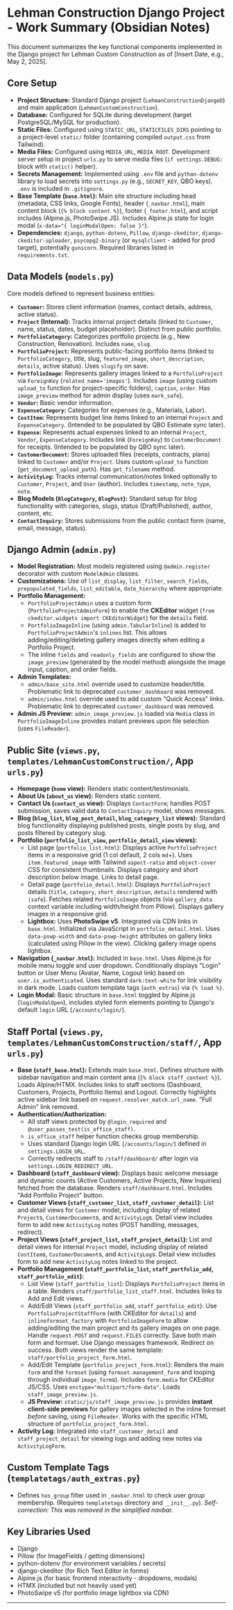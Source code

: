 # Lehman Construction Django Project - Work Summary (Obsidian Notes)

This document summarizes the key functional components implemented in the Django project for Lehman Custom Construction as of [Insert Date, e.g., May 2, 2025].

## Core Setup

* **Project Structure:** Standard Django project (`LehmanConstructionDjangoD`) and main application (`LehmanCustomConstruction`).
* **Database:** Configured for SQLite during development (target PostgreSQL/MySQL for production).
* **Static Files:** Configured using `STATIC_URL`, `STATICFILES_DIRS` pointing to a project-level `static/` folder (containing compiled `output.css` from Tailwind).
* **Media Files:** Configured using `MEDIA_URL`, `MEDIA_ROOT`. Development server setup in project `urls.py` to serve media files (`if settings.DEBUG:` block with `static()` helper).
* **Secrets Management:** Implemented using `.env` file and `python-dotenv` library to load secrets into `settings.py` (e.g., `SECRET_KEY`, QBO keys). `.env` is included in `.gitignore`.
* **Base Template (`base.html`):** Main site structure including head (metadata, CSS links, Google Fonts), header (`_navbar.html`), main content block (`{% block content %}`), footer (`_footer.html`), and script includes (Alpine.js, PhotoSwipe JS). Includes Alpine.js state for login modal (`x-data="{ loginModalOpen: false }"`).
* **Dependencies:** `django`, `python-dotenv`, `Pillow`, `django-ckeditor`, `django-ckeditor-uploader`, `psycopg2-binary` (or `mysqlclient` - added for prod target), potentially `gunicorn`. Required libraries listed in `requirements.txt`.

## Data Models (`models.py`)

Core models defined to represent business entities:

* **`Customer`:** Stores client information (names, contact details, address, active status).
* **`Project` (Internal):** Tracks internal project details (linked to `Customer`, name, status, dates, budget placeholder). Distinct from public portfolio.
* **`PortfolioCategory`:** Categorizes portfolio projects (e.g., New Construction, Renovation). Includes `name`, `slug`.
* **`PortfolioProject`:** Represents public-facing portfolio items (linked to `PortfolioCategory`, title, slug, `featured_image`, `short_description`, `details`, active status). Uses `slugify` on save.
* **`PortfolioImage`:** Represents gallery images linked to a `PortfolioProject` via `ForeignKey` (`related_name='images'`). Includes `image` (using custom `upload_to` function for project-specific folders), `caption`, `order`. Has `image_preview` method for admin display (uses `mark_safe`).
* **`Vendor`:** Basic vendor information.
* **`ExpenseCategory`:** Categories for expenses (e.g., Materials, Labor).
* **`CostItem`:** Represents budget line items linked to an internal `Project` and `ExpenseCategory`. (Intended to be populated by QBO Estimate sync later).
* **`Expense`:** Represents actual expenses linked to an internal `Project`, `Vendor`, `ExpenseCategory`. Includes link (`ForeignKey`) to `CustomerDocument` for receipts. (Intended to be populated by QBO sync later).
* **`CustomerDocument`:** Stores uploaded files (receipts, contracts, plans) linked to `Customer` and/or `Project`. Uses custom `upload_to` function (`get_document_upload_path`). Has `get_filename` method.
* **`ActivityLog`:** Tracks internal communication/notes linked optionally to `Customer`, `Project`, and `User` (author). Includes `timestamp`, `note_type`, `note`.
* **Blog Models (`BlogCategory`, `BlogPost`):** Standard setup for blog functionality with categories, slugs, status (Draft/Published), author, content, etc.
* **`ContactInquiry`:** Stores submissions from the public contact form (name, email, message, status).

## Django Admin (`admin.py`)

* **Model Registration:** Most models registered using `@admin.register` decorator with custom `ModelAdmin` classes.
* **Customizations:** Use of `list_display`, `list_filter`, `search_fields`, `prepopulated_fields`, `list_editable`, `date_hierarchy` where appropriate.
* **Portfolio Management:**
    * `PortfolioProjectAdmin` uses a custom form (`PortfolioProjectAdminForm`) to enable the **CKEditor** widget (`from ckeditor.widgets import CKEditorWidget`) for the `details` field.
    * `PortfolioImageInline` (using `admin.TabularInline`) is added to `PortfolioProjectAdmin`'s `inlines` list. This allows adding/editing/deleting gallery images directly when editing a Portfolio Project.
    * The inline `fields` and `readonly_fields` are configured to show the `image_preview` (generated by the model method) alongside the image input, caption, and order fields.
* **Admin Templates:**
    * `admin/base_site.html` override used to customize header/title. Problematic link to deprecated `customer_dashboard` was removed.
    * `admin/index.html` override used to add custom "Quick Access" links. Problematic link to deprecated `customer_dashboard` was removed.
* **Admin JS Preview:** `admin_image_preview.js` loaded via `Media` class in `PortfolioImageInline` provides instant previews upon file selection (uses `FileReader`).

## Public Site (`views.py`, `templates/LehmanCustomConstruction/`, App `urls.py`)

* **Homepage (`home` view):** Renders static content/testimonials.
* **About Us (`about_us` view):** Renders static content.
* **Contact Us (`contact_us` view):** Displays `ContactForm`; handles POST submission, saves valid data to `ContactInquiry` model, shows messages.
* **Blog (`blog_list`, `blog_post_detail`, `blog_category_list` views):** Standard blog functionality displaying published posts, single posts by slug, and posts filtered by category slug.
* **Portfolio (`portfolio_list_view`, `portfolio_detail_view` views):**
    * List page (`portfolio_list.html`): Displays active `PortfolioProject` items in a responsive grid (1 col default, 2 cols `md`+). Uses `item.featured_image` with Tailwind `aspect-ratio` and `object-cover` CSS for consistent thumbnails. Displays category and short description below image. Links to detail page.
    * Detail page (`portfolio_detail.html`): Displays `PortfolioProject` details (`title`, `category`, `short_description`, `details` rendered with `|safe`). Fetches related `PortfolioImage` objects (via `gallery_data` context variable including width/height from Pillow). Displays gallery images in a responsive grid.
    * **Lightbox:** Uses **PhotoSwipe v5**. Integrated via CDN links in `base.html`. Initialized via JavaScript in `portfolio_detail.html`. Uses `data-pswp-width` and `data-pswp-height` attributes on gallery links (calculated using Pillow in the view). Clicking gallery image opens lightbox.
* **Navigation (`_navbar.html`):** Included in `base.html`. Uses Alpine.js for mobile menu toggle and user dropdown. Conditionally displays "Login" button or User Menu (Avatar, Name, Logout link) based on `user.is_authenticated`. Uses standard `dark:text-white` for link visibility in dark mode. Loads custom template tags (`auth_extras`) via `{% load %}`.
* **Login Modal:** Basic structure in `base.html` toggled by Alpine.js (`loginModalOpen`), includes styled form elements pointing to Django's default `login` URL (`/accounts/login/`).

## Staff Portal (`views.py`, `templates/LehmanCustomConstruction/staff/`, App `urls.py`)

* **Base (`staff_base.html`):** Extends main `base.html`. Defines structure with sidebar navigation and main content area (`{% block staff_content %}`). Loads Alpine/HTMX. Includes links to staff sections (Dashboard, Customers, Projects, Portfolio Items) and Logout. Correctly highlights active sidebar link based on `request.resolver_match.url_name`. "Full Admin" link removed.
* **Authentication/Authorization:**
    * All staff views protected by `@login_required` and `@user_passes_test(is_office_staff)`.
    * `is_office_staff` helper function checks group membership.
    * Uses standard Django login URL (`/accounts/login/`) defined in `settings.LOGIN_URL`.
    * Correctly redirects staff to `/staff/dashboard/` after login via `settings.LOGIN_REDIRECT_URL`.
* **Dashboard (`staff_dashboard` view):** Displays basic welcome message and dynamic counts (Active Customers, Active Projects, New Inquiries) fetched from the database. Renders `staff/dashboard.html`. Includes "Add Portfolio Project" button.
* **Customer Views (`staff_customer_list`, `staff_customer_detail`):** List and detail views for `Customer` model, including display of related `Project`s, `CustomerDocument`s, and `ActivityLog`s. Detail view includes form to add new `ActivityLog` notes (POST handling, messages, redirect).
* **Project Views (`staff_project_list`, `staff_project_detail`):** List and detail views for internal `Project` model, including display of related `CostItem`s, `CustomerDocument`s, and `ActivityLog`s. Detail view includes form to add new `ActivityLog` notes linked to the project.
* **Portfolio Management (`staff_portfolio_list`, `staff_portfolio_add`, `staff_portfolio_edit`):**
    * List View (`staff_portfolio_list`): Displays `PortfolioProject` items in a table. Renders `staff/portfolio_list_staff.html`. Includes links to Add and Edit views.
    * Add/Edit Views (`staff_portfolio_add`, `staff_portfolio_edit`): Use `PortfolioProjectStaffForm` (with CKEditor for `details`) and `inlineformset_factory` with `PortfolioImageForm` to allow adding/editing the main project and its gallery images on one page. Handle `request.POST` and `request.FILES` correctly. Save both main form and formset. Use Django messages framework. Redirect on success. Both views render the same template: `staff/portfolio_project_form.html`.
    * Add/Edit Template (`portfolio_project_form.html`): Renders the main `form` and the `formset` (using `formset.management_form` and looping through individual `image_form`s). Includes `form.media` for CKEditor JS/CSS. Uses `enctype="multipart/form-data"`. Loads `staff_image_preview.js`.
    * **JS Preview:** `static/js/staff_image_preview.js` provides **instant client-side previews** for gallery images selected in the inline formset *before* saving, using `FileReader`. Works with the specific HTML structure of `portfolio_project_form.html`.
* **Activity Log:** Integrated into `staff_customer_detail` and `staff_project_detail` for viewing logs and adding new notes via `ActivityLogForm`.

## Custom Template Tags (`templatetags/auth_extras.py`)

* Defines `has_group` filter used in `_navbar.html` to check user group membership. (Requires `templatetags` directory and `__init__.py`). *Self-correction: This was removed in the simplified navbar.*

## Key Libraries Used

* Django
* Pillow (for ImageFields / getting dimensions)
* python-dotenv (for environment variables / secrets)
* django-ckeditor (for Rich Text Editor in forms)
* Alpine.js (for basic frontend interactivity - dropdowns, modals)
* HTMX (included but not heavily used yet)
* PhotoSwipe v5 (for portfolio image lightbox via CDN)

---